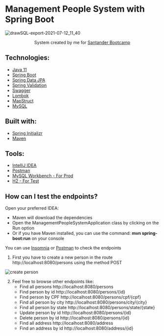 # Management People System with Spring Boot

![drawSQL-export-2021-07-12_11_40](https://user-images.githubusercontent.com/18031693/125310637-26cb4a80-e309-11eb-8cda-37dfcf553d7f.png)

<p align="center">System created by me for <a href="https://app.becas-santander.com/pt-BR/program/santanderbootcamp">Santander Bootcamp</a></p>

## Technologies:

- [Java 11](https://docs.oracle.com/en/java/javase/11/)
- [Spring Boot](https://spring.io/projects/spring-boot)
- [Spring Data JPA](https://spring.io/projects/spring-data-jpa)
- [Spring Validation](https://spring.io/guides/gs/validating-form-input/)
- [Swagger](https://swagger.io/specification/)
- [Lombok](https://projectlombok.org/)
- [MapStruct](https://mapstruct.org/)
- [MySQL](https://www.mysql.com/)

## Built with:

- [Spring Initializr](https://start.spring.io/)
- [Maven](https://maven.apache.org/index.html)

## Tools:

- [IntelliJ IDEA](https://www.jetbrains.com/idea/promo/)
- [Postman](https://www.postman.com/)
- [MySQL Workbench - For Prod](https://www.mysql.com/products/workbench/)
- [H2 - For Test](http://localhost:8080/h2-console/)

## How can I test the endpoints?

Open your preferred IDEA: 

- Maven will download the dependencies 
- Open the ManagementPeopleSystemApplication class by clicking on the Run option 
- Or if you have Maven installed, you can use the command: **mvn spring-boot:run** on your console 

You can use  [Insomnia](https://insomnia.rest/) or [Postman](https://www.postman.com/) to check the endpoints

1. First you have to create a new person in the route http://localhost:8080/persons using the method POST

![create person](https://user-images.githubusercontent.com/18031693/125319921-98a79200-e311-11eb-877c-d7830b58d92a.png)

2. Feel free to browse other endpoints like:
    - Find all persons http://localhost:8080/persons
    - Find person by id http://localhost:8080/persons/{id}
    - Find person by CPF http://localhost:8080/persons/cpf/{cpf}
    - Find all person by city http://localhost:8080/persons/city/{city}
    - Find all person by state http://localhost:8080/persons/state/{state}
    - Update person by id http://localhost:8080/persons/{id} 
    - Delete person by id http://localhost:8080/persons/{id}
    - Find all address http://localhost:8080/address
   - Find an address by id http://localhost:8080/address/{id}
